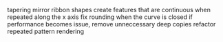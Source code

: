 tapering
mirror ribbon shapes
create features that are continuous when repeated along the x axis
fix rounding when the curve is closed
if performance becomes issue, remove unneccessary deep copies
refactor repeated pattern rendering
